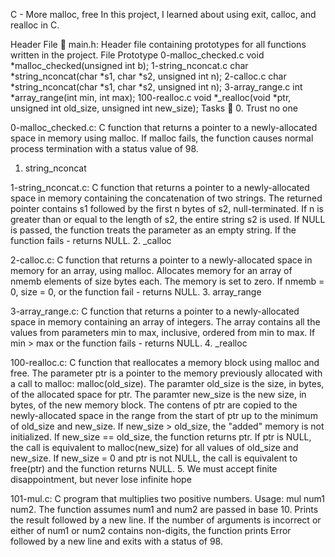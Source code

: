C - More malloc, free
In this project, I learned about using exit, calloc, and realloc in C.

Header File 📁
main.h: Header file containing prototypes for all functions written in the project.
File	Prototype
0-malloc_checked.c	void *malloc_checked(unsigned int b);
1-string_nconcat.c	char *string_nconcat(char *s1, char *s2, unsigned int n);
2-calloc.c	char *string_nconcat(char *s1, char *s2, unsigned int n);
3-array_range.c	int *array_range(int min, int max);
100-realloc.c	void *_realloc(void *ptr, unsigned int old_size, unsigned int new_size);
Tasks 📃
0. Trust no one

0-malloc_checked.c: C function that returns a pointer to a newly-allocated space in memory using malloc.
If malloc fails, the function causes normal process termination with a status value of 98.
1. string_nconcat

1-string_nconcat.c: C function that returns a pointer to a newly-allocated space in memory containing the concatenation of two strings.
The returned pointer contains s1 followed by the first n bytes of s2, null-terminated.
If n is greater than or equal to the length of s2, the entire string s2 is used.
If NULL is passed, the function treats the parameter as an empty string.
If the function fails - returns NULL.
2. _calloc

2-calloc.c: C function that returns a pointer to a newly-allocated space in memory for an array, using malloc.
Allocates memory for an array of nmemb elements of size bytes each.
The memory is set to zero.
If nmemb = 0, size = 0, or the function fail - returns NULL.
3. array_range

3-array_range.c: C function that returns a pointer to a newly-allocated space in memory containing an array of integers.
The array contains all the values from parameters min to max, inclusive, ordered from min to max.
If min > max or the function fails - returns NULL.
4. _realloc

100-realloc.c: C function that reallocates a memory block using malloc and free.
The parameter ptr is a pointer to the memory previously allocated with a call to malloc: malloc(old_size).
The paramter old_size is the size, in bytes, of the allocated space for ptr.
The paramter new_size is the new size, in bytes, of the new memory block.
The contens of ptr are copied to the newly-allocated space in the range from the start of ptr up to the minimum of old_size and new_size.
If new_size > old_size, the "added" memory is not initialized.
If new_size == old_size, the function returns ptr.
If ptr is NULL, the call is equivalent to malloc(new_size) for all values of old_size and new_size.
If new_size = 0 and ptr is not NULL, the call is equivalent to free(ptr) and the function returns NULL.
5. We must accept finite disappointment, but never lose infinite hope

101-mul.c: C program that multiplies two positive numbers.
Usage: mul num1 num2.
The function assumes num1 and num2 are passed in base 10.
Prints the result followed by a new line.
If the number of arguments is incorrect or either of num1 or num2 contains non-digits, the function prints Error followed by a new line and exits with a status of 98.
